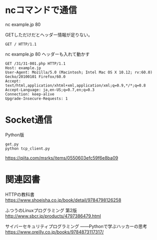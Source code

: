 

# ncコマンドで通信

nc example.jp 80

GETしただけだとヘッダー情報が足りない。


```
GET / HTTP/1.1
```

nc example.jp 80
ヘッダーも入れて動かす


```
GET /31/31-001.php HTTP/1.1
Host: example.jp
User-Agent: Mozilla/5.0 (Macintosh; Intel Mac OS X 10.12; rv:60.0) Gecko/20100101 Firefox/60.0
Accept: text/html,application/xhtml+xml,application/xml;q=0.9,*/*;q=0.8
Accept-Language: ja,en-US;q=0.7,en;q=0.3
Connection: keep-alive
Upgrade-Insecure-Requests: 1
```

# Socket通信

Python版    


```
get.py
python tcp_client.py
```


https://qiita.com/msrks/items/0550603efc59f6e8ba09



# 関連図書

HTTPの教科書    
https://www.shoeisha.co.jp/book/detail/9784798126258
    

ふつうのLinuxプログラミング 第2版    
http://www.sbcr.jp/products/4797386479.html
    

サイバーセキュリティプログラミング
――Pythonで学ぶハッカーの思考    
https://www.oreilly.co.jp/books/9784873117317/
    

